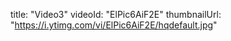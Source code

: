 title: "Video3"
videoId: "ElPic6AiF2E"
thumbnailUrl: "https://i.ytimg.com/vi/ElPic6AiF2E/hqdefault.jpg"
